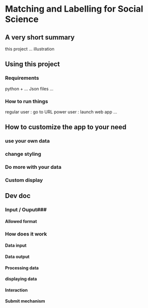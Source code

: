 # Matching and Labelling for Social Science #

## A very short summary ##
this project ...
illustration

## Using this project ##
### Requirements ###
  python + ...
  Json files
  ...
  
### How to run things ###
  regular user : go to URL
  power user : launch web app ...

## How to customize the app to your need ##
### use your own data ###
### change styling ###
### Do more with your data ###
### Custom display ###

## Dev doc ##

### Input / Ouput###
#### Allowed format ####

### How does it work ###
#### Data input
#### Data output
#### Processing data
#### displaying data
#### Interaction
#### Submit mechanism
